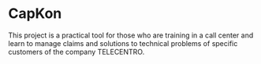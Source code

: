 # CapKon
This project is a practical tool for those who are training in a call center and learn to manage claims and solutions to 
technical problems of specific customers of the company TELECENTRO.


